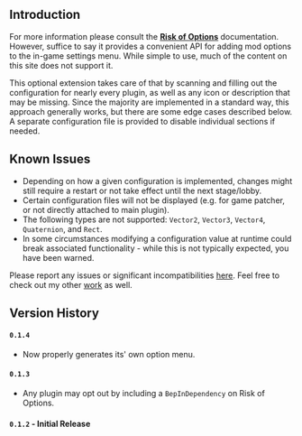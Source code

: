 ## Introduction

For more information please consult the **[Risk of Options](https://thunderstore.io/package/Rune580/Risk_Of_Options)** documentation. However, suffice to say it provides a convenient API for adding mod options to the in-game settings menu. While simple to use, much of the content on this site does not support it.

This optional extension takes care of that by scanning and filling out the configuration for nearly every plugin, as well as any icon or description that may be missing. Since the majority are implemented in a standard way, this approach generally works, but there are some edge cases described below. A separate configuration file is provided to disable individual sections if needed.

## Known Issues

- Depending on how a given configuration is implemented, changes might still require a restart or not take effect until the next stage/lobby.
- Certain configuration files will not be displayed (e.g. for game patcher, or not directly attached to main plugin).
- The following types are not supported: `Vector2`, `Vector3`, `Vector4`, `Quaternion`, and `Rect`.
- In some circumstances modifying a configuration value at runtime could break associated functionality - while this is not typically expected, you have been warned.

Please report any issues or significant incompatibilities [here](https://github.com/6thmoon/OptionGenerator/issues). Feel free to check out my other [work](https://thunderstore.io/package/6thmoon/?ordering=top-rated) as well.


## Version History

#### `0.1.4`
- Now properly generates its' own option menu.

#### `0.1.3`
- Any plugin may opt out by including a `BepInDependency` on Risk of Options.

#### `0.1.2` **- Initial Release**
